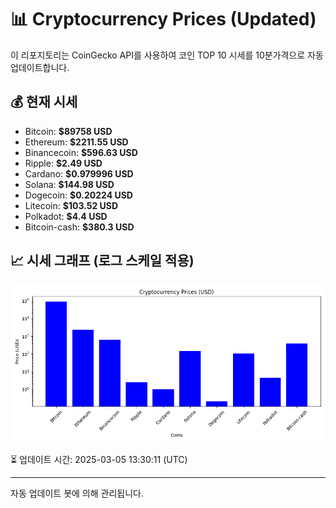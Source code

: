 
# 📊 Cryptocurrency Prices (Updated)

이 리포지토리는 CoinGecko API를 사용하여 코인 TOP 10 시세를 10분가격으로 자동 업데이트합니다.

## 💰 현재 시세
- Bitcoin: **$89758 USD**
- Ethereum: **$2211.55 USD**
- Binancecoin: **$596.63 USD**
- Ripple: **$2.49 USD**
- Cardano: **$0.979996 USD**
- Solana: **$144.98 USD**
- Dogecoin: **$0.20224 USD**
- Litecoin: **$103.52 USD**
- Polkadot: **$4.4 USD**
- Bitcoin-cash: **$380.3 USD**

## 📈 시세 그래프 (로그 스케일 적용)
![Crypto Prices](crypto_prices.png)

⏳ 업데이트 시간: 2025-03-05 13:30:11 (UTC)

---
자동 업데이트 봇에 의해 관리됩니다.
